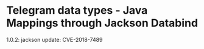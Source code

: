 # Telegram data types - Java Mappings through Jackson Databind

1.0.2: jackson update: CVE-2018-7489
